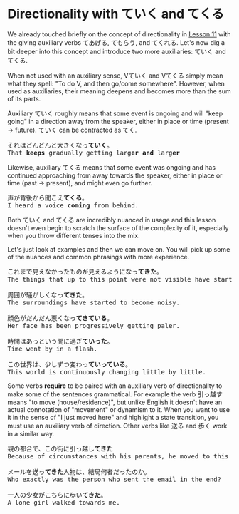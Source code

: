 # Directionality with ていく and てくる

We already touched briefly on the concept of directionality in [Lesson 11](../../Section1/Part1/Lesson11.md) with the giving auxiliary verbs てあげる, てもらう, and てくれる. Let's now dig a bit deeper into this concept and introduce two more auxiliaries: ていく and てくる.

When not used with an auxiliary sense, Vていく and Vてくる simply mean what they spell: "To do V, and then go/come somewhere". However, when used as auxiliaries, their meaning deepens and becomes more than the sum of its parts.

Auxiliary ていく roughly means that some event is ongoing and will "keep going" in a direction away from the speaker, either in place or time (present \-\> future). ていく can be contracted as てく.

<pre>
それはどんどんと大きくなっ<b>ていく</b>。
That <b>keeps</b> gradually getting larg<b>er and</b> larg<b>er</b>
</pre>

Likewise, auxiliary てくる means that some event was ongoing and has continued approaching from away towards the speaker, either in place or time (past \-\> present), and might even go further.

<pre>
声が背後から聞こえ<b>てくる</b>。
I heard a voice <b>coming</b> from behind.
</pre>

Both ていく and てくる are incredibly nuanced in usage and this lesson doesn't even begin to scratch the surface of the complexity of it, especially when you throw different tenses into the mix.

Let's just look at examples and then we can move on. You will pick up some of the nuances and common phrasings with more experience.

<pre>
これまで見えなかったものが見えるようになっ<b>てきた</b>。
The things that up to this point were not visible have started to become visible.

周囲が騒がしくなっ<b>てきた</b>。
The surroundings have started to become noisy.

顔色がだんだん悪くなっ<b>てきている</b>。
Her face has been progressively getting paler.

時間はあっという間に過ぎ<b>ていった</b>。
Time went by in a flash.

この世界は、少しずつ変わっ<b>ていっている</b>。
This world is continuously changing little by little.
</pre>

Some verbs **require** to be paired with an auxiliary verb of directionality to make some of the sentences grammatical. For example the verb 引っ越す means "to move (house/residence)", but unlike English it doesn't have an actual connotation of "movement" or dynamism to it. When you want to use it in the sense of "I just moved here" and highlight a state transition, you must use an auxiliary verb of direction. Other verbs like 送る and 歩く work in a similar way.

<pre>
親の都合で、この街に引っ越し<b>てきた</b>
Because of circumstances with his parents, he moved to this town.

メールを送っ<b>てきた</b>人物は、結局何者だったのか。
Who exactly was the person who sent the email in the end?

一人の少女がこちらに歩い<b>てきた</b>。
A lone girl walked towards me.
</pre>